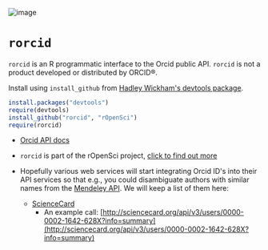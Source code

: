 ![image](https://raw.github.com/ropensci/rorcid/master/orcid_64x64.png)

# `rorcid`

`rorcid` is an R programmatic interface to the Orcid public API. `rorcid` is not a product developed or distributed by ORCID®.

Install using `install_github` from [Hadley Wickham's devtools package](http://github.com/hadley/devtools).

```R
install.packages("devtools")
require(devtools)
install_github("rorcid", "rOpenSci")
require(rorcid)
```

+ [Orcid API docs](http://support.orcid.org/knowledgebase/articles/116874-orcid-api-guide)

+ `rorcid` is part of the rOpenSci project, [click to find out more](http://ropensci.org/)

+ Hopefully various web services will start integrating Orcid ID's into their API services so that e.g., you could disambiguate authors with similar names from the [Mendeley API](URL). We will keep a list of them here:
	+ [ScienceCard](http://sciencecard.org)
		+ An example call: [http://sciencecard.org/api/v3/users/0000-0002-1642-628X?info=summary](http://sciencecard.org/api/v3/users/0000-0002-1642-628X?info=summary)